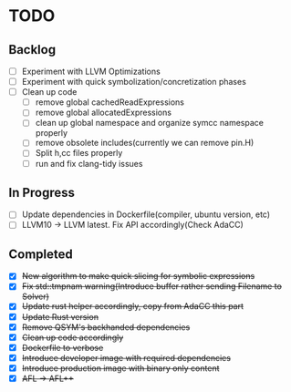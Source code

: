 # TODO

## Backlog

- [ ] Experiment with LLVM Optimizations
- [ ] Experiment with quick symbolization/concretization phases
- [ ] Clean up code
    - [ ] remove global cachedReadExpressions
    - [ ] remove global allocatedExpressions
    - [ ] clean up global namespace and organize symcc namespace properly
    - [ ] remove obsolete includes(currently we can remove pin.H)
    - [ ] Split h,cc files properly
    - [ ] run and fix clang-tidy issues

## In Progress

- [ ] Update dependencies in Dockerfile(compiler, 
ubuntu version, etc)
- [ ] LLVM10 -> LLVM latest. Fix API accordingly(Check AdaCC)

## Completed

- [X] ~~New algorithm to make quick slicing for symbolic expressions~~
- [X] ~~Fix std::tmpnam warning(Introduce buffer rather sending Filename to Solver)~~
- [X] ~~Update rust helper accordingly, copy from AdaCC this part~~
- [x] ~~Update Rust version~~
- [x] ~~Remove QSYM's backhanded dependencies~~
- [x] ~~Clean up code accordingly~~
- [x] ~~Dockerfile to verbose~~
- [x] ~~Introduce developer image with required dependencies~~
- [x] ~~Introduce production image with binary only content~~
- [X] ~~AFL -> AFL++~~